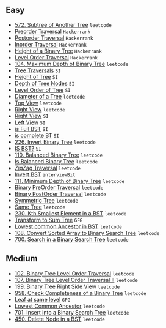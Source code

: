 ## Easy
- [572. Subtree of Another Tree](https://leetcode.com/problems/subtree-of-another-tree/) `leetcode`
- [Preorder Traversal](https://www.hackerrank.com/challenges/tree-preorder-traversal/problem?isFullScreen=true) `Hackerrank`
- [Postorder Traversal](https://www.hackerrank.com/challenges/tree-postorder-traversal/problem?isFullScreen=true) `Hackerrank`
- [Inorder Traversal](https://www.hackerrank.com/challenges/tree-inorder-traversal/problem?isFullScreen=true) `Hackerrank`
- [Height of a Binary Tree](https://www.hackerrank.com/challenges/tree-height-of-a-binary-tree/problem?isFullScreen=true) `Hackerrank`
- [Level Order Traversal](https://www.hackerrank.com/challenges/tree-level-order-traversal/problem?isFullScreen=true) `Hackerrank`
- [104. Maximum Depth of Binary Tree](https://leetcode.com/problems/maximum-depth-of-binary-tree/) `leetcode`
- [Tree Traversals](https://www.hackerrank.com/contests/smart-interviews/challenges/si-tree-traversals) `SI`
- [Height of Tree](https://www.hackerrank.com/contests/smart-interviews/challenges/si-height-of-tree) `SI`
- [Depth of Tree Nodes](https://www.hackerrank.com/contests/smart-interviews/challenges/si-depth-of-tree-nodes) `SI`
- [Level Order of Tree](https://www.hackerrank.com/contests/smart-interviews/challenges/si-level-order-of-tree) `SI`
- [Diameter of a Tree](https://leetcode.com/problems/diameter-of-binary-tree/description/) `leetcode`
- [Top View](https://www.hackerrank.com/challenges/tree-top-view/problem?isFullScreen=true) `leetcode`
- [Right View](https://leetcode.com/problems/binary-tree-right-side-view/description/) `leetcode`
- [Right View](https://www.hackerrank.com/contests/smart-interviews/challenges/si-right-view-of-tree/) `SI`
- [Left View](https://www.hackerrank.com/contests/smart-interviews/challenges/si-left-view-of-tree/) `SI`
- [is Full BST](https://www.hackerrank.com/contests/smart-interviews/challenges/si-is-full-binary-tree) `SI`
- [is complete BT](https://www.hackerrank.com/contests/smart-interviews/challenges/si-is-complete-binary-tree) `SI`
- [226. Invert Binary Tree](https://leetcode.com/problems/invert-binary-tree/) `leetcode`
- [IS BST?](https://www.hackerrank.com/contests/smart-interviews/challenges/si-is-bst/) `SI`
- [110. Balanced Binary Tree](https://leetcode.com/problems/balanced-binary-tree/description/) `leetcode`
- [Is Balanced Binary Tree](https://www.hackerrank.com/contests/smart-interviews/challenges/si-is-balanced-tree/) `leetcode`
- [ZigZag Traversal](https://leetcode.com/problems/binary-tree-zigzag-level-order-traversal/) `leetcode`
- [Invert BST](https://www.interviewbit.com/problems/invert-the-binary-tree/) `interviewBit`
- [111. Minimum Depth of Binary Tree](https://leetcode.com/problems/minimum-depth-of-binary-tree/) `leetcode`
- [Binary PreOrder Traversal](https://leetcode.com/problems/binary-tree-preorder-traversal/) `leetcode`
- [Binary PostOrder Traversal](https://leetcode.com/problems/binary-tree-postorder-traversal/) `leetcode`
- [Symmetric Tree](https://leetcode.com/problems/symmetric-tree/) `leetcode`
- [Same Tree](https://leetcode.com/problems/same-tree/) `leetcode`
- [230. Kth Smallest Element in a BST](https://leetcode.com/problems/kth-smallest-element-in-a-bst/) `leetcode`
- [Transform to Sum Tree](https://practice.geeksforgeeks.org/problems/transform-to-sum-tree/) `GFG`
- [Lowest common Ancestor in BST](https://leetcode.com/problems/lowest-common-ancestor-of-a-binary-search-tree/) `leetcode`
- [108. Convert Sorted Array to Binary Search Tree](https://leetcode.com/problems/convert-sorted-array-to-binary-search-tree/description) `leetcode`
- [700. Search in a Binary Search Tree](https://leetcode.com/problems/search-in-a-binary-search-tree/) `leetcode`


## Medium
- [102. Binary Tree Level Order Traversal](https://leetcode.com/problems/binary-tree-level-order-traversal/submissions/907868572/) `leetcode`
- [107. Binary Tree Level Order Traversal II](https://leetcode.com/problems/binary-tree-level-order-traversal-ii/description/) `leetcode`
- [199. Binary Tree Right Side View](https://leetcode.com/problems/binary-tree-right-side-view/description/) `leetcode`
- [958. Check Completeness of a Binary Tree](https://leetcode.com/problems/check-completeness-of-a-binary-tree/) `leetcode`
- [Leaf at same level](https://practice.geeksforgeeks.org/problems/leaf-at-same-level/1) `GFG`
- [Lowest Common Ancestor](https://leetcode.com/problems/lowest-common-ancestor-of-a-binary-tree/) `leetcode`
- [701. Insert into a Binary Search Tree](https://leetcode.com/problems/insert-into-a-binary-search-tree/description/) `leetcode`
- [450. Delete Node in a BST](https://leetcode.com/problems/delete-node-in-a-bst/description/) `leetcode`


